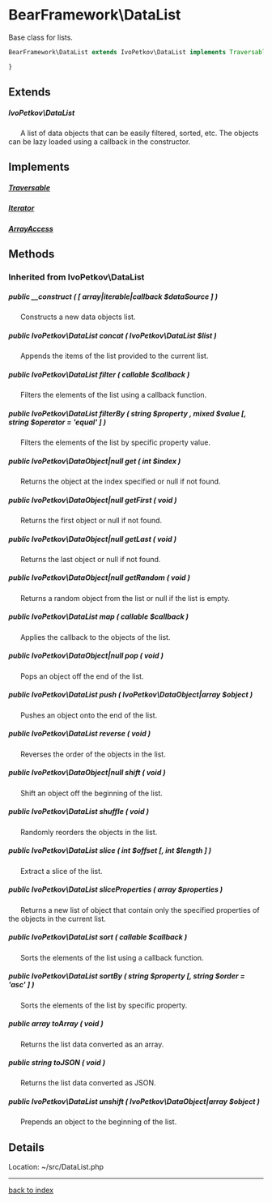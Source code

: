 # BearFramework\DataList

Base class for lists.

```php
BearFramework\DataList extends IvoPetkov\DataList implements Traversable, Iterator, ArrayAccess {

}
```

## Extends

##### IvoPetkov\DataList

&nbsp;&nbsp;&nbsp;&nbsp;&nbsp;&nbsp;A list of data objects that can be easily filtered, sorted, etc. The objects can be lazy loaded using a callback in the constructor.

## Implements

##### [Traversable](http://php.net/manual/en/class.traversable.php)

##### [Iterator](http://php.net/manual/en/class.iterator.php)

##### [ArrayAccess](http://php.net/manual/en/class.arrayaccess.php)

## Methods

### Inherited from IvoPetkov\DataList

##### public __construct ( [ array|iterable|callback $dataSource ] )

&nbsp;&nbsp;&nbsp;&nbsp;&nbsp;&nbsp;Constructs a new data objects list.

##### public IvoPetkov\DataList concat ( IvoPetkov\DataList $list )

&nbsp;&nbsp;&nbsp;&nbsp;&nbsp;&nbsp;Appends the items of the list provided to the current list.

##### public IvoPetkov\DataList filter ( callable $callback )

&nbsp;&nbsp;&nbsp;&nbsp;&nbsp;&nbsp;Filters the elements of the list using a callback function.

##### public IvoPetkov\DataList filterBy ( string $property , mixed $value [, string $operator = 'equal' ] )

&nbsp;&nbsp;&nbsp;&nbsp;&nbsp;&nbsp;Filters the elements of the list by specific property value.

##### public IvoPetkov\DataObject|null get ( int $index )

&nbsp;&nbsp;&nbsp;&nbsp;&nbsp;&nbsp;Returns the object at the index specified or null if not found.

##### public IvoPetkov\DataObject|null getFirst ( void )

&nbsp;&nbsp;&nbsp;&nbsp;&nbsp;&nbsp;Returns the first object or null if not found.

##### public IvoPetkov\DataObject|null getLast ( void )

&nbsp;&nbsp;&nbsp;&nbsp;&nbsp;&nbsp;Returns the last object or null if not found.

##### public IvoPetkov\DataObject|null getRandom ( void )

&nbsp;&nbsp;&nbsp;&nbsp;&nbsp;&nbsp;Returns a random object from the list or null if the list is empty.

##### public IvoPetkov\DataList map ( callable $callback )

&nbsp;&nbsp;&nbsp;&nbsp;&nbsp;&nbsp;Applies the callback to the objects of the list.

##### public IvoPetkov\DataObject|null pop ( void )

&nbsp;&nbsp;&nbsp;&nbsp;&nbsp;&nbsp;Pops an object off the end of the list.

##### public IvoPetkov\DataList push ( IvoPetkov\DataObject|array $object )

&nbsp;&nbsp;&nbsp;&nbsp;&nbsp;&nbsp;Pushes an object onto the end of the list.

##### public IvoPetkov\DataList reverse ( void )

&nbsp;&nbsp;&nbsp;&nbsp;&nbsp;&nbsp;Reverses the order of the objects in the list.

##### public IvoPetkov\DataObject|null shift ( void )

&nbsp;&nbsp;&nbsp;&nbsp;&nbsp;&nbsp;Shift an object off the beginning of the list.

##### public IvoPetkov\DataList shuffle ( void )

&nbsp;&nbsp;&nbsp;&nbsp;&nbsp;&nbsp;Randomly reorders the objects in the list.

##### public IvoPetkov\DataList slice ( int $offset [, int $length ] )

&nbsp;&nbsp;&nbsp;&nbsp;&nbsp;&nbsp;Extract a slice of the list.

##### public IvoPetkov\DataList sliceProperties ( array $properties )

&nbsp;&nbsp;&nbsp;&nbsp;&nbsp;&nbsp;Returns a new list of object that contain only the specified properties of the objects in the current list.

##### public IvoPetkov\DataList sort ( callable $callback )

&nbsp;&nbsp;&nbsp;&nbsp;&nbsp;&nbsp;Sorts the elements of the list using a callback function.

##### public IvoPetkov\DataList sortBy ( string $property [, string $order = 'asc' ] )

&nbsp;&nbsp;&nbsp;&nbsp;&nbsp;&nbsp;Sorts the elements of the list by specific property.

##### public array toArray ( void )

&nbsp;&nbsp;&nbsp;&nbsp;&nbsp;&nbsp;Returns the list data converted as an array.

##### public string toJSON ( void )

&nbsp;&nbsp;&nbsp;&nbsp;&nbsp;&nbsp;Returns the list data converted as JSON.

##### public IvoPetkov\DataList unshift ( IvoPetkov\DataObject|array $object )

&nbsp;&nbsp;&nbsp;&nbsp;&nbsp;&nbsp;Prepends an object to the beginning of the list.

## Details

Location: ~/src/DataList.php

---

[back to index](index.md)

